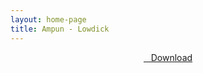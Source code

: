 ```yaml
---
layout: home-page
title: Ampun - Lowdick
---
```


<center>
<a href="https://drive.google.com/uc?authuser=0&id=1da8EGrOQIyhzuU4Ow_BGnx_trsmRFzRH&export=download" ><i class="fa fa-caret-down" aria-hidden="true"></i>&nbsp; &nbsp;Download</a>
</center>
